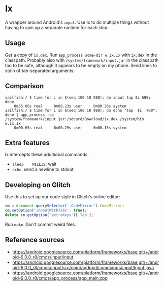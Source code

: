 # Ix
A wrapper around Android's `input`.
Use Ix to do multiple things without having to spin up a separate runtime for each step.

## Usage
Get a copy of `ix.dex`.
Run `app_process some-dir w.ix.Ix` with `ix.dex` in the classpath.
Probably also with `/system/framework/input.jar` in the classpath too to be safe, although it appears to be empty on my phone.
Send lines to stdin of tab-separated arguments.

## Comparison
```
sailfish:/ $ time for i in $(seq 100 10 980); do input tap $i 600; done
    0m35.06s real     0m00.23s user     0m00.26s system
sailfish:/ $ time for i in $(seq 100 10 980); do echo "tap	$i	700"; done | app_process -cp /system/framework/input.jar:/sdcard/Download/ix.dex /system/bin w.ix.Ix
    0m00.65s real     0m00.29s user     0m00.15s system
```

## Extra features
Ix intercepts these additional commands:
* `sleep	MILLIS`: wait
* `echo`: send a newline to stdout

## Developing on Glitch
Use this to set up our code style in Glitch's online editor:
```js
cm = document.querySelector('.CodeMirror').CodeMirror;
cm.setOption('indentWithTabs', true);
delete cm.getOption('extraKeys')['Tab'];
```

Run `make`.
Don't commit weird files.

## Reference sources
- https://android.googlesource.com/platform/frameworks/base.git/+/android-9.0.0_r8/cmds/input/input
- https://android.googlesource.com/platform/frameworks/base.git/+/android-9.0.0_r8/cmds/input/src/com/android/commands/input/Input.java
- https://android.googlesource.com/platform/frameworks/base.git/+/android-9.0.0_r8/cmds/app_process/app_main.cpp

